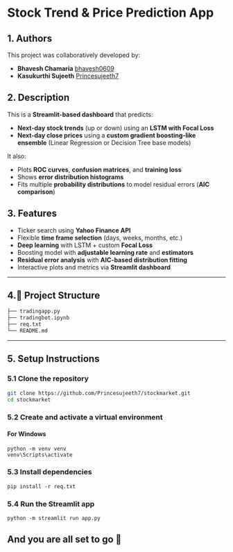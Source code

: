 #  Stock Trend & Price Prediction App

## 1. Authors  
This project was collaboratively developed by:  
- **Bhavesh Chamaria** [bhavesh0609](https://github.com/bhavesh0609)  
- **Kasukurthi Sujeeth** [Princesujeeth7](https://github.com/Princesujeeth7)  


## 2. Description  

This is a **Streamlit-based dashboard** that predicts:

-  **Next-day stock trends** (up or down) using an **LSTM with Focal Loss**  
-  **Next-day close prices** using a **custom gradient boosting-like ensemble** (Linear Regression or Decision Tree base models)

It also:

-  Plots **ROC curves**, **confusion matrices**, and **training loss**  
-  Shows **error distribution histograms**  
-  Fits multiple **probability distributions** to model residual errors (**AIC comparison**)


## 3. Features  

-  Ticker search using **Yahoo Finance API**  
-  Flexible **time frame selection** (days, weeks, months, etc.)  
-  **Deep learning** with LSTM + custom **Focal Loss**  
-  Boosting model with **adjustable learning rate** and **estimators**  
-  **Residual error analysis** with **AIC-based distribution fitting**  
-  Interactive plots and metrics via **Streamlit dashboard**

---

## 4.📂 Project Structure

```bash
├── tradingapp.py          
├── tradingbot.ipynb        
├── req.txt                 
└── README.md               

```
---

## 5. Setup Instructions

### 5.1 Clone the repository

```bash
git clone https://github.com/Princesujeeth7/stockmarket.git
cd stockmarket
```
### 5.2 Create and activate a virtual environment
#### For Windows
```
python -m venv venv
venv\Scripts\activate
```
### 5.3 Install dependencies
```
pip install -r req.txt
```
### 5.4 Run the Streamlit app
```
python -m streamlit run app.py
```

## And you are all set to go 🚀
